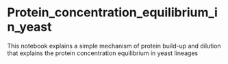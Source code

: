 # Protein_concentration_equilibrium_in_yeast
This notebook explains a simple mechanism of protein build-up and dilution that explains the protein concentration equilibrium in yeast lineages
